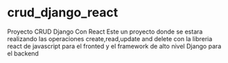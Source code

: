 # crud_django_react
Proyecto CRUD Django Con React Este un proyecto donde se estara realizando las operaciones create,read,update and delete con la libreria react de javascript para el fronted y el framework de alto nivel Django para el backend
